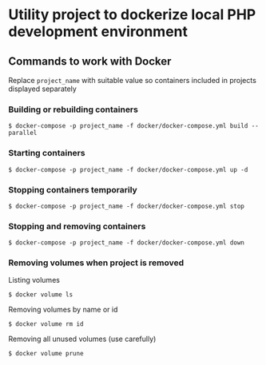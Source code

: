 # Utility project to dockerize local PHP development environment

## Commands to work with Docker

Replace `project_name` with suitable value so containers included in projects displayed separately

### Building or rebuilding containers

    $ docker-compose -p project_name -f docker/docker-compose.yml build --parallel

### Starting containers

    $ docker-compose -p project_name -f docker/docker-compose.yml up -d

### Stopping containers temporarily

    $ docker-compose -p project_name -f docker/docker-compose.yml stop

### Stopping and removing containers

    $ docker-compose -p project_name -f docker/docker-compose.yml down

### Removing volumes when project is removed

Listing volumes

    $ docker volume ls
    
Removing volumes by name or id

    $ docker volume rm id

Removing all unused volumes (use carefully)

    $ docker volume prune
    
